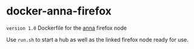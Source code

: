 # docker-anna-firefox
```version 1.0```
Dockerfile for the [anna](https://github.com/patrikpihlstrom/anna) firefox node

Use ```run.sh``` to start a hub as well as the linked firefox node ready for use.
